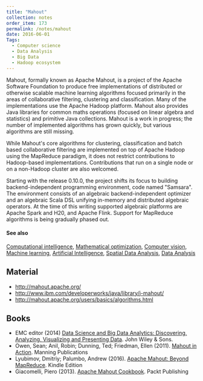 ```yaml
---
title: "Mahout"
collection: notes
order_item: 173
permalink: /notes/mahout
date: 2016-06-01
Tags:
  - Computer science
  - Data Analysis
  - Big Data
  - Hadoop ecosystem
---
```


Mahout, formally known as Apache Mahout, is a project of the Apache Software Foundation to produce free implementations of distributed or otherwise scalable machine learning algorithms focused primarily in the areas of collaborative filtering, clustering and classification. Many of the implementations use the Apache Hadoop platform. Mahout also provides Java libraries for common maths operations (focused on linear algebra and statistics) and primitive Java collections. Mahout is a work in progress; the number of implemented algorithms has grown quickly, but various algorithms are still missing.

While Mahout's core algorithms for clustering, classification and batch based collaborative filtering are implemented on top of Apache Hadoop using the MapReduce paradigm, it does not restrict contributions to Hadoop-based implementations. Contributions that run on a single node or on a non-Hadoop cluster are also welcomed. 

Starting with the release 0.10.0, the project shifts its focus to building backend-independent programming environment, code named "Samsara". The environment consists of an algebraic backend-independent optimizer and an algebraic Scala DSL unifying in-memory and distributed algebraic operators. At the time of this writing supported algebraic platforms are Apache Spark and H20, and Apache Flink. Support for MapReduce algorithms is being gradually phased out.


#### See also
[Computational intelligence](/notes/computational_intelligence), [Mathematical optimization](/notes/mathematical_optimization), [Computer vision](/notes/computer_vision), [Machine learning](/notes/machine_learning), [Artificial Intelligence](/notes/artificial_intelligence), [Spatial Data Analysis](/notes/spatial_data_analysis), [Data Analysis](/notes/data_analysis)


## Material
* http://mahout.apache.org/
* http://www.ibm.com/developerworks/java/library/j-mahout/
* http://mahout.apache.org/users/basics/algorithms.html




## Books
* EMC editor (2014) [Data Science and Big Data Analytics: Discovering, Analyzing, Visualizing and Presenting Data](https://www.goodreads.com/book/show/22263956-data-science-and-big-data-analytics). John Wiley & Sons.
* Owen, Sean; Anil, Robin; Dunning, Ted; Friedman, Ellen (2011). [Mahout in Action](https://www.goodreads.com/book/show/9546513-mahout-in-action). Manning Publications
* Lyubimov, Dmitriy; Palumbo, Andrew  (2016). [Apache Mahout: Beyond MapReduce](https://www.goodreads.com/book/show/29418520-apache-mahout). Kindle Edition
* Giacomelli, Piero (2013). [Apache Mahout Cookbook](https://www.goodreads.com/book/show/20388694-apache-mahout-cookbook). Packt Publishing


